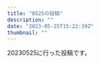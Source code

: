 ```yaml
---
title: "0525の投稿"
description: ""
date: "2023-05-25T15:22:39Z"
thumbnail: ""
---
```

20230525に行った投稿です。
<!--more-->
